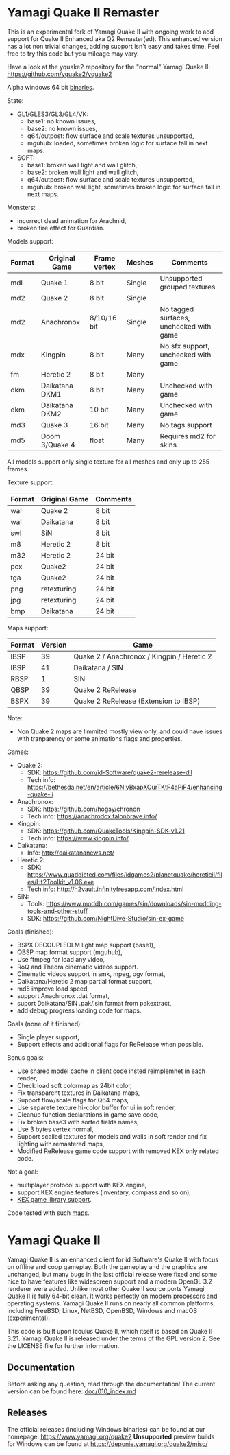 # Yamagi Quake II Remaster

This is an experimental fork of Yamagi Quake II with ongoing work to add
support for Quake II Enhanced aka Q2 Remaster(ed). This enhanced version
has a lot non trivial changes, adding support isn't easy and takes time.
Feel free to try this code but you mileage may vary.

Have a look at the yquake2 repository for the "normal" Yamagi Quake II:
https://github.com/yquake2/yquake2

Alpha windows 64 bit [binaries](https://github.com/yquake2/yquake2remaster/releases).

State:
 * GL1/GLES3/GL3/GL4/VK:
   * base1: no known issues,
   * base2: no known issues,
   * q64/outpost: flow surface and scale textures unsupported,
   * mguhub: loaded, sometimes broken logic for surface fall in next maps.
 * SOFT:
   * base1: broken wall light and wall glitch,
   * base2: broken wall light and wall glitch,
   * q64/outpost: flow surface and scale textures unsupported,
   * mguhub: broken wall light, sometimes broken logic for surface fall
     in next maps.

Monsters:
  * incorrect dead animation for Arachnid,
  * broken fire effect for Guardian.

Models support:

| Format | Original Game   | Frame vertex | Meshes | Comments                                |
| ------ | --------------- | ------------ | ------ | --------------------------------------- |
| mdl    | Quake 1         | 8 bit        | Single | Unsupported grouped textures            |
| md2    | Quake 2         | 8 bit        | Single |                                         |
| md2    | Anachronox      | 8/10/16 bit  | Single | No tagged surfaces, unchecked with game |
| mdx    | Kingpin         | 8 bit        | Many   | No sfx support, unchecked with game     |
| fm     | Heretic 2       | 8 bit        | Many   |                                         |
| dkm    | Daikatana DKM1  | 8 bit        | Many   | Unchecked with game                     |
| dkm    | Daikatana DKM2  | 10 bit       | Many   | Unchecked with game                     |
| md3    | Quake 3         | 16 bit       | Many   | No tags support                         |
| md5    | Doom 3/Quake 4  | float        | Many   | Requires md2 for skins                  |

All models support only single texture for all meshes and only up to 255 frames.

Texture support:

| Format | Original Game  | Comments |
| ------ | -------------- | -------- |
| wal    | Quake 2        | 8 bit    |
| wal    | Daikatana      | 8 bit    |
| swl    | SiN            | 8 bit    |
| m8     | Heretic 2      | 8 bit    |
| m32    | Heretic 2      | 24 bit   |
| pcx    | Quake2         | 24 bit   |
| tga    | Quake2         | 24 bit   |
| png    | retexturing    | 24 bit   |
| jpg    | retexturing    | 24 bit   |
| bmp    | Daikatana      | 24 bit   |

Maps support:

| Format | Version | Game                                       |
| ------ | ------- | ------------------------------------------ |
| IBSP   | 39      | Quake 2 / Anachronox / Kingpin / Heretic 2 |
| IBSP   | 41      | Daikatana / SIN                            |
| RBSP   | 1       | SIN                                        |
| QBSP   | 39      | Quake 2 ReRelease                          |
| BSPX   | 39      | Quake 2 ReRelease (Extension to IBSP)      |

Note:
 * Non Quake 2 maps are limmited mostly view only, and could have issues
   with tranparency or some animations flags and properties.

Games:
 * Quake 2:
   * SDK: https://github.com/id-Software/quake2-rerelease-dll
   * Tech info: https://bethesda.net/en/article/6NIyBxapXOurTKtF4aPiF4/enhancing-quake-ii
 * Anachronox:
   * SDK: https://github.com/hogsy/chronon
   * Tech info: https://anachrodox.talonbrave.info/
 * Kingpin:
   * SDK: https://github.com/QuakeTools/Kingpin-SDK-v1.21
   * Tech info: https://www.kingpin.info/
 * Daikatana:
   * Info: http://daikatananews.net/
 * Heretic 2:
   * SDK: https://www.quaddicted.com/files/idgames2/planetquake/hereticii/files/Ht2Toolkit_v1.06.exe
   * Tech info: http://h2vault.infinityfreeapp.com/index.html
 * SiN:
   * Tools: https://www.moddb.com/games/sin/downloads/sin-modding-tools-and-other-stuff
   * SDK: https://github.com/NightDive-Studio/sin-ex-game

Goals (finished):
  * BSPX DECOUPLEDLM light map support (base1),
  * QBSP map format support (mguhub),
  * Use ffmpeg for load any video,
  * RoQ and Theora cinematic videos support.
  * Cinematic videos support in smk, mpeg, ogv format,
  * Daikatana/Heretic 2 map partial format support,
  * md5 improve load speed,
  * support Anachronox .dat format,
  * suport Daikatana/SiN .pak/.sin format from pakextract,
  * add debug progress loading code for maps.

Goals (none of it finished):
  * Single player support,
  * Support effects and additional flags for ReRelease when possible.

Bonus goals:
  * Use shared model cache in client code insted reimplemnet in each render,
  * Check load soft colormap as 24bit color,
  * Fix transparent textures in Daikatana maps,
  * Support flow/scale flags for Q64 maps,
  * Use separete texture hi-color buffer for ui in soft render,
  * Cleanup function declarations in game save code,
  * Fix broken base3 with sorted fields names,
  * Use 3 bytes vertex normal,
  * Support scalled textures for models and walls in soft render and fix
    lighting with remastered maps,
  * Modified ReRelease game code support with removed KEX only related code.

Not a goal:
  * multiplayer protocol support with KEX engine,
  * support KEX engine features (inventary, compass and so on),
  * [KEX game library support](https://github.com/id-Software/quake2-rerelease-dll).

Code tested with such [maps](doc/100_tested_maps.md).

# Yamagi Quake II


Yamagi Quake II is an enhanced client for id Software's Quake
II with focus on offline and coop gameplay. Both the gameplay and the graphics
are unchanged, but many bugs in the last official release were fixed and some
nice to have features like widescreen support and a modern OpenGL 3.2 renderer
were added. Unlike most other Quake II source ports Yamagi Quake II is fully 64-bit
clean. It works perfectly on modern processors and operating systems. Yamagi
Quake II runs on nearly all common platforms; including FreeBSD, Linux, NetBSD,
OpenBSD, Windows and macOS (experimental).

This code is built upon Icculus Quake II, which itself is based on Quake II
3.21. Yamagi Quake II is released under the terms of the GPL version 2. See the
LICENSE file for further information.

## Documentation

Before asking any question, read through the documentation! The current
version can be found here: [doc/010_index.md](doc/010_index.md)

## Releases

The official releases (including Windows binaries) can be found at our
homepage: https://www.yamagi.org/quake2
**Unsupported** preview builds for Windows can be found at
https://deponie.yamagi.org/quake2/misc/
